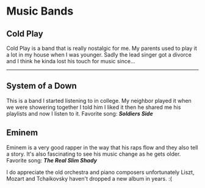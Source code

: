 # Music Bands

## Cold Play

Cold Play is a band that is really nostalgic for me. My parents used to play it a lot in my house when I was younger.
Sadly the lead singer got a divorce and I think he kinda lost his touch for music since...
*** ***


## System of a Down

This is a band I started listening to in college. My neighbor played it when we were showering together I told him I liked it then
he shared me his playlists and now I listen to it.
Favorite song: ***Soldiers Side***

## Eminem 

Eminem is a very good rapper in the way that his raps flow and they also tell a story. It's also fascinating to see his music change
as he gets older.
Favorite song: ***The Real Slim Shady***


I do appreciate the old orchestra and piano composers unfortunately Liszt, Mozart and Tchaikovsky haven't dropped a new album in years. :(
